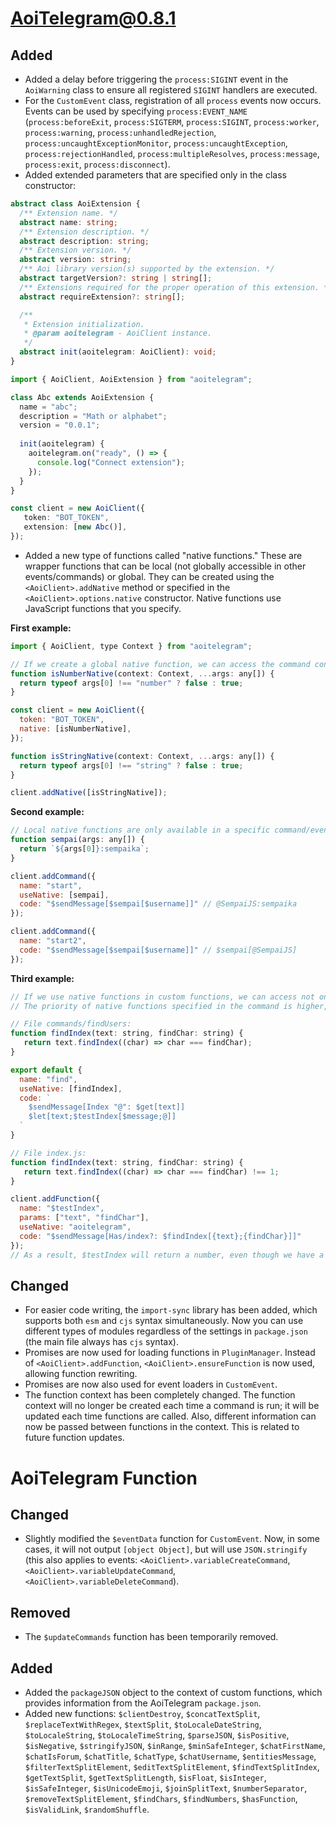 # AoiTelegram@0.8.1

## Added
- Added a delay before triggering the `process:SIGINT` event in the `AoiWarning` class to ensure all registered `SIGINT` handlers are executed.
- For the `CustomEvent` class, registration of all `process` events now occurs. Events can be used by specifying `process:EVENT_NAME` (`process:beforeExit`, `process:SIGTERM`, `process:SIGINT`, `process:worker`, `process:warning`, `process:unhandledRejection`, `process:uncaughtExceptionMonitor`, `process:uncaughtException`, `process:rejectionHandled`, `process:multipleResolves`, `process:message`, `process:exit`, `process:disconnect`).
- Added extended parameters that are specified only in the class constructor:

```typescript
abstract class AoiExtension {
  /** Extension name. */
  abstract name: string;
  /** Extension description. */
  abstract description: string;
  /** Extension version. */
  abstract version: string;
  /** Aoi library version(s) supported by the extension. */
  abstract targetVersion?: string | string[];
  /** Extensions required for the proper operation of this extension. */
  abstract requireExtension?: string[];

  /**
   * Extension initialization.
   * @param aoitelegram - AoiClient instance.
   */
  abstract init(aoitelegram: AoiClient): void;
}

import { AoiClient, AoiExtension } from "aoitelegram";

class Abc extends AoiExtension {
  name = "abc";
  description = "Math or alphabet";
  version = "0.0.1";
  
  init(aoitelegram) {
    aoitelegram.on("ready", () => {
      console.log("Connect extension");
    });
  }
}

const client = new AoiClient({
   token: "BOT_TOKEN",
   extension: [new Abc()],
});
```

- Added a new type of functions called "native functions." These are wrapper functions that can be local (not globally accessible in other events/commands) or global. They can be created using the `<AoiClient>.addNative` method or specified in the `<AoiClient>.options.native` constructor. Native functions use JavaScript functions that you specify.

**First example:**

```javascript
import { AoiClient, type Context } from "aoitelegram";

// If we create a global native function, we can access the command context. AoiTelegram also parses the arguments passed, making working with native functions easier.
function isNumberNative(context: Context, ...args: any[]) {
  return typeof args[0] !== "number" ? false : true;
}

const client = new AoiClient({
  token: "BOT_TOKEN",
  native: [isNumberNative],
});

function isStringNative(context: Context, ...args: any[]) {
  return typeof args[0] !== "string" ? false : true;
}

client.addNative([isStringNative]);
```

**Second example:**

```javascript
// Local native functions are only available in a specific command/event. Unlike global native functions, local functions only have access to the passed arguments.
function sempai(args: any[]) {
  return `${args[0]}:sempaika`;
}

client.addCommand({
  name: "start",
  useNative: [sempai],
  code: "$sendMessage[$sempai[$username]]" // @SempaiJS:sempaika
});

client.addCommand({
  name: "start2",
  code: "$sendMessage[$sempai[$username]]" // $sempai[@SempaiJS]
});
```

**Third example:**

```javascript
// If we use native functions in custom functions, we can access not only the specified native functions when creating, but also the native functions of the command in which this function was called.
// The priority of native functions specified in the command is higher, so if we have the same names of native functions both in the custom function and in the command, the native function will be called from the command.

// File commands/findUsers:
function findIndex(text: string, findChar: string) {
   return text.findIndex((char) => char === findChar);
}

export default {
  name: "find",
  useNative: [findIndex],
  code: `
    $sendMessage[Index "@": $get[text]]
    $let[text;$testIndex[$message;@]]
  `
}

// File index.js:
function findIndex(text: string, findChar: string) {
   return text.findIndex((char) => char === findChar) !== 1;
}

client.addFunction({
  name: "$testIndex",
  params: ["text", "findChar"],
  useNative: "aoitelegram",
  code: "$sendMessage[Has/index?: $findIndex[{text};{findChar}]]"
});
// As a result, $testIndex will return a number, even though we have a registered native function that returns a logical expression.
```

## Changed
- For easier code writing, the `import-sync` library has been added, which supports both `esm` and `cjs` syntax simultaneously. Now you can use different types of modules regardless of the settings in `package.json` (the main file always has `cjs` syntax).
- Promises are now used for loading functions in `PluginManager`. Instead of `<AoiClient>.addFunction`, `<AoiClient>.ensureFunction` is now used, allowing function rewriting.
- Promises are now also used for event loaders in `CustomEvent`.
- The function context has been completely changed. The function context will no longer be created each time a command is run; it will be updated each time functions are called. Also, different information can now be passed between functions in the context. This is related to future function updates.

# AoiTelegram Function

## Changed
- Slightly modified the `$eventData` function for `CustomEvent`. Now, in some cases, it will not output `[object Object]`, but will use `JSON.stringify` (this also applies to events: `<AoiClient>.variableCreateCommand`, `<AoiClient>.variableUpdateCommand`, `<AoiClient>.variableDeleteCommand`).

## Removed
- The `$updateCommands` function has been temporarily removed.

## Added
- Added the `packageJSON` object to the context of custom functions, which provides information from the AoiTelegram `package.json`.
- Added new functions: `$clientDestroy`, `$concatTextSplit`, `$replaceTextWithRegex`, `$textSplit`, `$toLocaleDateString`, `$toLocaleString`, `$toLocaleTimeString`, `$parseJSON`, `$isPositive`, `$isNegative`, `$stringifyJSON`, `$inRange`, `$minSafeInteger`, `$chatFirstName`, `$chatIsForum`, `$chatTitle`, `$chatType`, `$chatUsername`, `$entitiesMessage`, `$filterTextSplitElement`, `$editTextSplitElement`, `$findTextSplitIndex`, `$getTextSplit`, `$getTextSplitLength`, `$isFloat`, `$isInteger`, `$isSafeInteger`, `$isUnicodeEmoji`, `$joinSplitText`, `$numberSeparator`, `$removeTextSplitElement`, `$findChars`, `$findNumbers`, `$hasFunction`, `$isValidLink`, `$randomShuffle`.